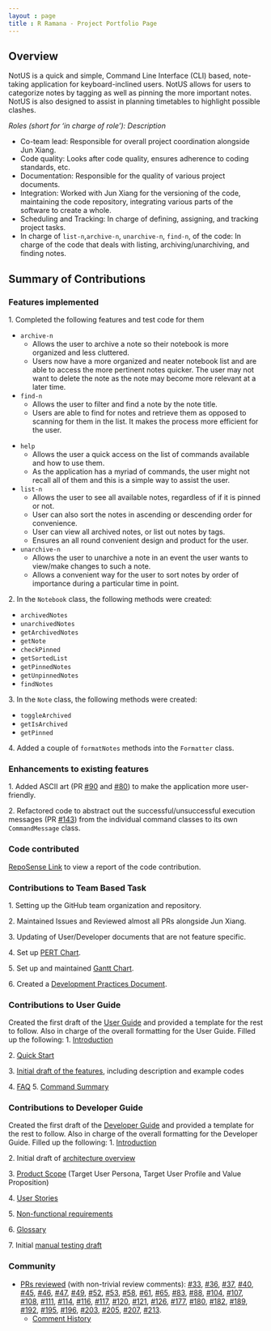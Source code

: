 ```yaml
---
layout : page
title : R Ramana - Project Portfolio Page
---
```


## Overview
NotUS is a quick and simple, Command Line Interface (CLI) based, note-taking application for keyboard-inclined users. NotUS allows for users to categorize notes by tagging as well as pinning the more important notes. NotUS is also designed to assist in planning timetables to highlight possible clashes.

*Roles (short for ‘in charge of role’): Description*

- Co-team lead: Responsible for overall project coordination alongside Jun Xiang.
- Code quality: Looks after code quality, ensures adherence to coding standards, etc.
- Documentation: Responsible for the quality of various project documents.
- Integration: Worked with Jun Xiang for the versioning of the code, maintaining the code repository, integrating various parts of the software to create a whole.
- Scheduling and Tracking: In charge of defining, assigning, and tracking project tasks.
- In charge of `list-n`,`archive-n`, `unarchive-n`, `find-n`, of the code: In charge of the code that deals with listing, archiving/unarchiving, and finding notes.

## Summary of Contributions
### Features implemented
1\. Completed the following features and test code for them
- `archive-n`
    - Allows the user to archive a note so their notebook is more organized and less cluttered.
    - Users now have a more organized and neater notebook list and are able to access the more pertinent notes quicker. The user may not want to delete the note as the note may become more relevant at a later time.
- `find-n`
    - Allows the user to filter and find a note by the note title.
    - Users are able to find for notes and retrieve them as opposed to scanning for them in the list. It makes the process more efficient for the user.
        
<div style="page-break-after: always;"></div>
        
- `help`
    - Allows the user a quick access on the list of commands available and how to use them.
    - As the application has a myriad of commands, the user might not recall all of them and this is a simple way to assist the user.      
- `list-n`
    - Allows the user to see all available notes, regardless of if it is pinned or not.
    - User can also sort the notes in ascending or descending order for convenience.
    - User can view all archived notes, or list out notes by tags.
    - Ensures an all round convenient design and product for the user.
- `unarchive-n`
    - Allows the user to unarchive a note in an event the user wants to view/make changes to such a note.
    - Allows a convenient way for the user to sort notes by order of importance during a particular time in point.

2\. In the `Notebook` class, the following methods were created:
- `archivedNotes`
- `unarchivedNotes`
- `getArchivedNotes`
- `getNote`
- `checkPinned`
- `getSortedList`
- `getPinnedNotes`
- `getUnpinnedNotes`
- `findNotes`

3\. In the `Note` class, the following methods were created:
- `toggleArchived`
- `getIsArchived`
- `getPinned`

4\. Added a couple of `formatNotes` methods into the `Formatter` class.

### Enhancements to existing features
1\. Added ASCII art (PR [#90](https://github.com/AY2021S1-CS2113-T13-1/tp/pull/90) and [#80](https://github.com/AY2021S1-CS2113-T13-1/tp/pull/80)) to make the application more user-friendly. 

2\. Refactored code to abstract out the successful/unsuccessful execution messages (PR [#143](https://github.com/AY2021S1-CS2113-T13-1/tp/pull/143)) from the individual command classes to its own `CommandMessage` class.

<div style="page-break-after: always;"></div>

### Code contributed
[RepoSense Link](https://nus-cs2113-ay2021s1.github.io/tp-dashboard/#breakdown=true&search=r-ramana&sort=groupTitle&sortWithin=title&since=2020-09-27&timeframe=commit&mergegroup=&groupSelect=groupByRepos&checkedFileTypes=docs~functional-code~test-code~other) to view a report of the code contribution.

### Contributions to Team Based Task
1\. Setting up the GitHub team organization and repository.

2\. Maintained Issues and Reviewed almost all PRs alongside Jun Xiang.

3\. Updating of User/Developer documents that are not feature specific.

4\. Set up [PERT Chart](https://github.com/AY2021S1-CS2113-T13-1/tp/blob/master/docs/DevelopmentPractices.md#pert).

5\. Set up and maintained [Gantt Chart](https://github.com/AY2021S1-CS2113-T13-1/tp/blob/master/docs/DevelopmentPractices.md#pert).

6\. Created a [Development Practices Document](https://github.com/AY2021S1-CS2113-T13-1/tp/blob/master/docs/DevelopmentPractices.md).

### Contributions to User Guide
Created the first draft of the [User Guide](https://github.com/AY2021S1-CS2113-T13-1/tp/blob/master/docs/UserGuide.md) and provided a template for the rest to follow. Also in charge of the overall formatting for the User Guide.
Filled up the following:
1\. [Introduction](https://github.com/AY2021S1-CS2113-T13-1/tp/pull/89)

2\. [Quick Start](https://github.com/AY2021S1-CS2113-T13-1/tp/pull/89)

3\. [Initial draft of the features](https://github.com/AY2021S1-CS2113-T13-1/tp/pull/89), including description and example codes

4\. [FAQ](https://github.com/AY2021S1-CS2113-T13-1/tp/pull/89)
5\. [Command Summary](https://github.com/AY2021S1-CS2113-T13-1/tp/pull/89)

### Contributions to Developer Guide
Created the first draft of the [Developer Guide](https://github.com/AY2021S1-CS2113-T13-1/tp/blob/master/docs/DeveloperGuide.md) and provided a template for the rest to follow. Also in charge of the overall formatting for the Developer Guide.
Filled up the following:
1\. [Introduction](https://github.com/AY2021S1-CS2113-T13-1/tp/pull/55)

2\. Initial draft of [architecture overview](https://github.com/AY2021S1-CS2113-T13-1/tp/pull/89)

3\. [Product Scope](https://github.com/AY2021S1-CS2113-T13-1/tp/pull/55) (Target User Persona, Target User Profile and Value Proposition)

4\. [User Stories](https://github.com/AY2021S1-CS2113-T13-1/tp/pull/55)

5\. [Non-functional requirements](https://github.com/AY2021S1-CS2113-T13-1/tp/pull/103)

6\. [Glossary](https://github.com/AY2021S1-CS2113-T13-1/tp/pull/103)

7\. Initial [manual testing draft](https://github.com/AY2021S1-CS2113-T13-1/tp/pull/119)

<div style="page-break-after: always;"></div>

### Community
- [PRs reviewed](https://github.com/AY2021S1-CS2113-T13-1/tp/pulls?q=is%3Apr+is%3Aclosed) (with non-trivial review comments): [#33](https://github.com/AY2021S1-CS2113-T13-1/tp/pull/33), [#36](https://github.com/AY2021S1-CS2113-T13-1/tp/pull/36), [#37](https://github.com/AY2021S1-CS2113-T13-1/tp/pull/37), [#40](https://github.com/AY2021S1-CS2113-T13-1/tp/pull/40), [#45](https://github.com/AY2021S1-CS2113-T13-1/tp/pull/45), [#46](https://github.com/AY2021S1-CS2113-T13-1/tp/pull/46), [#47](https://github.com/AY2021S1-CS2113-T13-1/tp/pull/47), [#49](https://github.com/AY2021S1-CS2113-T13-1/tp/pull/49), [#52](https://github.com/AY2021S1-CS2113-T13-1/tp/pull/52), [#53](https://github.com/AY2021S1-CS2113-T13-1/tp/pull/53), [#58](https://github.com/AY2021S1-CS2113-T13-1/tp/pull/58), [#61](https://github.com/AY2021S1-CS2113-T13-1/tp/pull/61), [#65](https://github.com/AY2021S1-CS2113-T13-1/tp/pull/65), [#83](https://github.com/AY2021S1-CS2113-T13-1/tp/pull/83), [#88](https://github.com/AY2021S1-CS2113-T13-1/tp/pull/88), [#104](https://github.com/AY2021S1-CS2113-T13-1/tp/pull/104), [#107](https://github.com/AY2021S1-CS2113-T13-1/tp/pull/107), [#108](https://github.com/AY2021S1-CS2113-T13-1/tp/pull/108), [#111](https://github.com/AY2021S1-CS2113-T13-1/tp/pull/111), [#114](https://github.com/AY2021S1-CS2113-T13-1/tp/pull/33), [#116](https://github.com/AY2021S1-CS2113-T13-1/tp/pull/33), [#117](https://github.com/AY2021S1-CS2113-T13-1/tp/pull/114), [#120](https://github.com/AY2021S1-CS2113-T13-1/tp/pull/120), [#121](https://github.com/AY2021S1-CS2113-T13-1/tp/pull/121), [#126](https://github.com/AY2021S1-CS2113-T13-1/tp/pull/33), [#177](https://github.com/AY2021S1-CS2113-T13-1/tp/pull/33), [#180](https://github.com/AY2021S1-CS2113-T13-1/tp/pull/33), [#182](https://github.com/AY2021S1-CS2113-T13-1/tp/pull/126), [#189](https://github.com/AY2021S1-CS2113-T13-1/tp/pull/189), [#192](https://github.com/AY2021S1-CS2113-T13-1/tp/pull/192), [#195](https://github.com/AY2021S1-CS2113-T13-1/tp/pull/195), [#196](https://github.com/AY2021S1-CS2113-T13-1/tp/pull/196), [#203](https://github.com/AY2021S1-CS2113-T13-1/tp/pull/203), [#205](https://github.com/AY2021S1-CS2113-T13-1/tp/pull/205), [#207](https://github.com/AY2021S1-CS2113-T13-1/tp/pull/207), [#213](https://github.com/AY2021S1-CS2113-T13-1/tp/pull/213).
    - [Comment History](https://nus-cs2113-ay2021s1.github.io/dashboards/contents/tp-comments.html)
